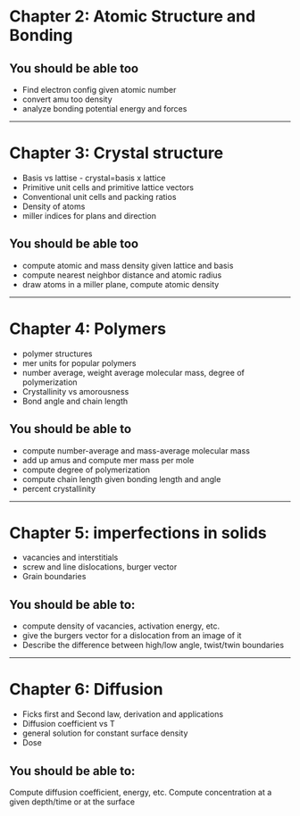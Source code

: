 # Chapter 2: Atomic Structure and Bonding
## You should be able too
- Find electron config given atomic number
- convert amu too density
- analyze bonding potential energy and forces
___
# Chapter 3: Crystal structure
- Basis vs lattise - crystal=basis x lattice
- Primitive unit cells and primitive lattice vectors
- Conventional unit cells and packing ratios
- Density of atoms
- miller indices for plans and direction
## You should be able too
- compute atomic and mass density given lattice and basis
- compute nearest neighbor distance and atomic radius
- draw atoms in a miller plane, compute atomic density
___
# Chapter 4: Polymers
- polymer structures
- mer units for popular polymers
- number average, weight average molecular mass, degree of polymerization
- Crystallinity vs amorousness
- Bond angle and chain length
## You should be able to
- compute number-average and mass-average molecular mass
- add up amus and compute mer mass per mole
- compute degree of polymerization
- compute chain length given bonding length and angle
- percent crystallinity

___
# Chapter 5: imperfections in solids
- vacancies and interstitials
- screw and line dislocations, burger vector
- Grain boundaries
## You should be able to:
- compute density of vacancies, activation energy, etc.
- give the burgers vector for a dislocation from an image of it
- Describe the difference between high/low angle, twist/twin boundaries
___
# Chapter 6: Diffusion
- Ficks first and Second law, derivation and applications
- Diffusion coefficient vs T
- general solution for constant surface density
- Dose
## You should be able to:
Compute diffusion coefficient, energy, etc.
Compute concentration at a given depth/time or at the surface
